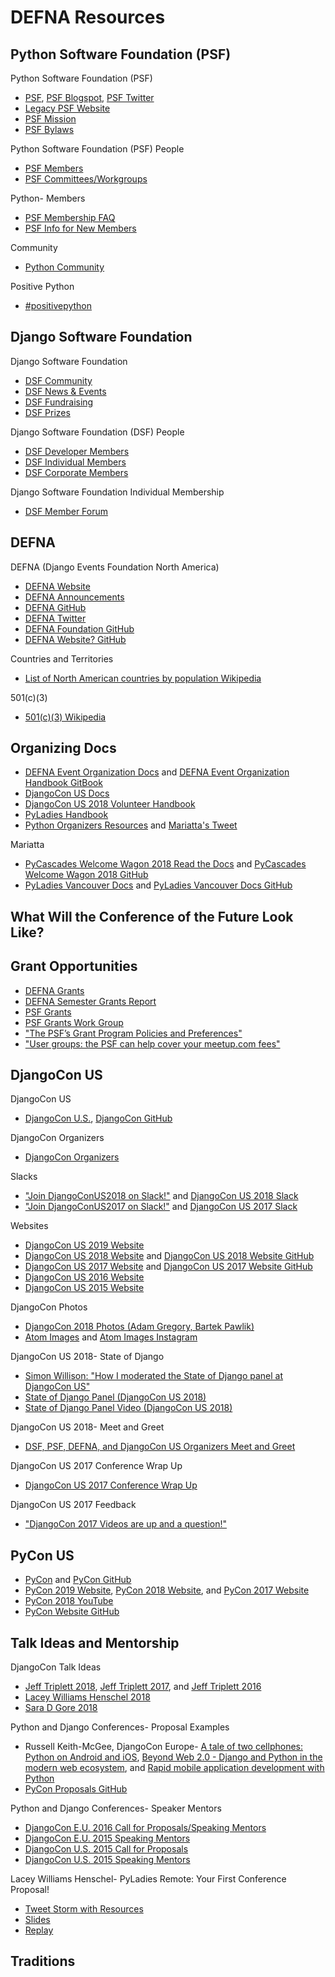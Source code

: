 # DEFNA Resources

<!--
https://twitter.com/Transition/lists/python-communities/members | List members
https://github.com/jonatasbaldin/python-community-map | jonatasbaldin/python-community-map: A map full of lovely Python communities ❤️🐍🌎

## Conferences

General
* [PaperCall](https://www.papercall.io)

Python and Django
* [PSF Python Events](https://www.python.org/events)
* [Meetup Topic Django](https://www.meetup.com/topics/django)
* [Meetup Topic Python](http://www.meetup.com/topics/python)
* [Python Conferences Repo](https://github.com/python-organizers/conferences)
* [Python Events Calendar](https://wiki.python.org/moin/PythonEventsCalendar)

https://www.eventbrite.com/d/ca--san-francisco/events/ | San Francisco, CA Events & Things To Do | Eventbrite
https://www.meetup.com/topics/python/all/
https://www.meetup.com/topics/django/all/
https://www.meetup.com/sfpython/ | San Francisco Python Meetup Group (San Francisco, CA) | Meetup
https://www.meetup.com/PyLadiesSF/events/258901277/ | Massages, Smoothies, and Projects Night | Meetup
https://www.meetup.com/Twitter-Engineering/events/past/ | Past Events | Twitter Engineering (San Francisco, CA) | Meetup
Kansas City, St. Louis
-->

<!--
https://medium.com/@nnja/the-ultimate-guide-to-memorable-tech-talks-e7c350778d4b | The Ultimate Guide To Memorable Tech Talks – Nina Zakharenko – Medium
https://twitter.com/nnja/status/1096609124559642626 | 𝙽𝚒𝚗𝚊 𝚉𝚊𝚔𝚑𝚊𝚛𝚎𝚗𝚔𝚘 💖🐍 on Twitter: "2: Choosing a Topic Takeaways: - Everyone, including you, has something interesting to say. Use everyday inspiration to pick a topic. - Choose a topic that you’re passionate about. Your enthusiasm will show. - Keep up to date on open Calls For Proposals https://t.co/nunhr0Nqu7"
https://twitter.com/WillingCarol/status/1100575073189093376 | Carol Willing on Twitter: "I've read thousands of talk proposals and @nnja consistently writes excellent proposals. Whether you are an experienced speaker or just starting, this series of posts is wonderful. Thanks Nina for taking the time to put together.… https://t.co/tiHv4eApKz"

https://overreacted.io/preparing-for-tech-talk-part-1-motivation/ | Preparing for a Tech Talk, Part 1: Motivation - Overreacted

* [PyData Playlists](https://www.youtube.com/user/PyDataTV/playlists)

DjangoCon US
* [DjangoCon US 2017 Schedule](https://2017.djangocon.us/schedule)
* [DjangoCon US Playlists](https://www.youtube.com/channel/UC0yY6a79pPY9J0ShIHRf6yw/playlists)
* [DjangoCon US 2017 Playlist](https://www.youtube.com/playlist?list=PL2NFhrDSOxgXmA215-fo02djziShwLa6T)
* [DjangoCon US 2016 Playlist](https://www.youtube.com/playlist?list=PL2NFhrDSOxgX-A4qpaf3rRaEnEe7166Ac)
* [Confreaks DjangoCon US 2015 Playlist](https://www.youtube.com/playlist?list=PLE7tQUdRKcyaRCK5zIQFW-5XcPZOE-y9t)
* [Confreaks DjangoCon US 2014 Playlist](https://www.youtube.com/playlist?list=PLE7tQUdRKcybbNiuhLcc3h6WzmZGVBMr3)

DjangoCon Europe
* [DjangoCon Europe Videos](https://www.youtube.com/user/djangoconeurope/videos)

https://members.2019.djangocon.eu/conference/schedule/

PyCon U.S.
* [PyCon 2018 Videos](https://www.youtube.com/channel/UCsX05-2sVSH7Nx3zuk3NYuQ/videos)
* [PyCon 2017 Videos](https://www.youtube.com/channel/UCrJhliKNQ8g0qoE_zvL8eVg/videos)
* [PyCon 2016 Videos](https://www.youtube.com/channel/UCwTD5zJbsQGJN75MwbykYNw/videos)
* [PyCon 2015 Videos](https://www.youtube.com/channel/UCgxzjK6GuOHVKR_08TT4hJQ/videos)
* [PyCon 2014 Videos](https://www.youtube.com/user/PyCon2014/videos)

https://us.pycon.org/2018/schedule
https://us.pycon.org/2017/schedule
https://us.pycon.org/2016/schedule
https://us.pycon.org/2015/schedule
https://us.pycon.org/2014/schedule/talks
https://us.pycon.org/2013/schedule/talks
https://us.pycon.org/2012/schedule
https://us.pycon.org/2011/schedule

PyCon Canada
* [PyCon Canada Playlists](https://www.youtube.com/channel/UCclkPrurwUP_ajqi3vDTNDg/playlists)

EuroPython
* [EuroPython Playlists](https://www.youtube.com/user/PythonItalia/playlists)
-->

  ## Python Software Foundation (PSF)

Python Software Foundation (PSF)
* [PSF](https://www.python.org/psf), [PSF Blogspot](http://pyfound.blogspot.com), [PSF Twitter](https://twitter.com/ThePSF)
* [Legacy PSF Website](http://legacy.python.org)
* [PSF Mission](https://www.python.org/psf/mission)
* [PSF Bylaws](https://www.python.org/psf/bylaws)

Python Software Foundation (PSF) People
* [PSF Members](https://www.python.org/psf/members)
* [PSF Committees/Workgroups](https://www.python.org/psf/committees)

Python- Members
* [PSF Membership FAQ](https://www.python.org/psf/membership)
* [PSF Info for New Members](https://wiki.python.org/psf/Info%20for%20new%20PSF%20members)

Community
* [Python Community](https://www.python.org/community)

Positive Python
* [#positivepython](http://www.positivepython.org/twitter.html)

<!--
https://www.python.org/psf/newsletter/ | PSF Newsletter Signup | Python Software Foundation

https://www.python.org/community/workshops
https://wiki.python.org/moin/LocalUserGroups

https://mail.python.org/mailman/listinfo | mail.python.org Mailing Lists
https://mail.python.org/mailman/listinfo/group-organizers
https://github.com/python/community-starter-kit
https://wiki.python.org/moin/StartingYourUsersGroup

https://www.python.org/community/awards/psf-awards/ | PSF Community Service Awards | Python.org

https://github.com/python/psf-community-resources | python/psf-community-resources: Short guides to PSF-related resources

https://wiki.python.org/moin/PythonSoftwareFoundation/BoardCandidates2018 | PythonSoftwareFoundation/BoardCandidates2018 - Python Wiki

https://www.python.org/psf/membership/ | PSF Membership FAQ | Python Software Foundation
http://pyfound.blogspot.com.au/2015/02/enroll-as-psf-voting-member.html
PSF Managing/Contributing Membership Self-Certification
https://docs.google.com/forms/d/e/1FAIpQLSfwWBGkzvkWDZrxW3up_M_B7qgt1IWZlx9KJ0ucLA5WJP1vfA/viewform

http://pyfound.blogspot.com/2018/01/2017-year-in-review.html | Python Software Foundation News: 2017: A year in review
-->

## Django Software Foundation

Django Software Foundation
* [DSF Community](https://www.djangoproject.com/community)
* [DSF News & Events](https://www.djangoproject.com/weblog)
* [DSF Fundraising](https://www.djangoproject.com/fundraising)
* [DSF Prizes](https://www.djangoproject.com/foundation/prizes)

Django Software Foundation (DSF) People
* [DSF Developer Members](https://www.djangoproject.com/foundation/developer-members)
* [DSF Individual Members](https://www.djangoproject.com/foundation/individual-members)
* [DSF Corporate Members](https://www.djangoproject.com/foundation/corporate-members)

Django Software Foundation Individual Membership
* [DSF Member Forum](https://groups.google.com/forum/#!forum/dsf-members)

<!--
https://www.djangoproject.com/weblog/2018/nov/27/dsf-board-why-stand/ | The DSF Board elections - what about you? | Weblog | Django

https://www.revsys.com/tidbits/fret-free-introduction-to-django-and-the-django-software-foundation/ | Fret Free -- Introduction to Django and the Django Software Foundation
-->

## DEFNA

DEFNA (Django Events Foundation North America)
* [DEFNA Website](https://www.defna.org)
* [DEFNA Announcements](https://www.defna.org/announcements)
* [DEFNA GitHub](https://github.com/DEFNA)
* [DEFNA Twitter](https://twitter.com/defnado)
* [DEFNA Foundation GitHub](https://github.com/DEFNA/foundation)
* [DEFNA Website? GitHub](https://github.com/DEFNA/defna.org)

Countries and Territories
* [List of North American countries by population Wikipedia](https://en.wikipedia.org/wiki/List_of_North_American_countries_by_population)

501(c)(3)
* [501(c)(3) Wikipedia](https://en.wikipedia.org/wiki/501(c)(3)_organization)

## Organizing Docs

* [DEFNA Event Organization Docs](https://github.com/DEFNA/event-organization-docs) and [DEFNA Event Organization Handbook GitBook](https://defna.gitbook.io/handbook)
* [DjangoCon US Docs](https://github.com/djangocon/djangocon-us-docs)
* [DjangoCon US 2018 Volunteer Handbook](https://docs.google.com/document/d/1mZWwrpJYU5ZsZ_Mv6AIzop-eLsA7_rxejvwamDnZSkE/edit#heading=h.6b8gpd4m6ji8)
* [PyLadies Handbook](http://kit.pyladies.com/en/stable)
* [Python Organizers Resources](https://github.com/python-organizers/resources) and [Mariatta's Tweet](https://twitter.com/mariatta/status/1070094847946588160)

Mariatta
* [PyCascades Welcome Wagon 2018 Read the Docs](http://pycascades-welcome-wagon.readthedocs.io) and [PyCascades Welcome Wagon 2018 GitHub](https://github.com/pycascades/welcome-wagon-2018)
* [PyLadies Vancouver Docs](http://pyladies-vancouver-online.readthedocs.io/en/latest) and [PyLadies Vancouver Docs GitHub](https://github.com/pyladies-vancouver/pyladies-vancouver)

<!--
https://python-conferences.slack.com/messages/@slackbot/
https://python-confs-slack-invites.herokuapp.com/invite

https://github.com/DEFNA/foundation/blob/master/onboarding.md
https://github.com/djangocon/djangocon-us-docs/blob/master/howtos/new-team-member.md

DEFNA Videos
https://www.youtube.com/watch?v=Nzi1zKtHv1Q&feature=youtu.be | [DEFNA] Anna Ossowski's Interview - YouTube

DSF Guidance
https://www.djangoproject.com/foundation/conferences/ | So you want to hold a Django conference? | Django

https://github.com/pythonph/pycon-organizer-manual | pythonph/pycon-organizer-manual: RTD for organizing the yearly Python Conference in the Philippines
https://github.com/lorenanicole/pycon_organizers_manual | lorenanicole/pycon_organizers_manual
https://github.com/evildmp/conference-handbook | evildmp/conference-handbook: Handbook for open-source software community conference organisers

https://pydata.org/organize-a-pydata-event/ | Organize a PyData Event - PyData
https://discover-cookbook.numfocus.org/ | DISCOVER Cookbook · Diverse & Inclusive Spaces and Conferences

Keynote form, feedback forms (organizer and attendees)

https://pycon.blogspot.com/2018/04/how-why-cities-and-dates-are-selected.html | How & why cities and dates are selected for Pycon
https://blog.europython.eu/post/180894451327/europython-2019-venue-and-location-selected | EuroPython Blog — EuroPython 2019: Venue and location selected

https://mariatta.ca/pycascades-countdown/ | PyCascades Countdown
https://github.com/ndenny/welcome-wagon-2019 | ndenny/welcome-wagon-2019: Welcome Wagon for PyCascades Seattle 2019
http://pyfound.blogspot.com/2019/02/the-north-star-of-pycascades-core.html | Python Software Foundation News: The North Star of PyCascades, core Python developer Mariatta Wijaya, receives the 2018 Q3 Community Service Award

Symposion
https://pydata-conference-management.readthedocs.io/en/latest/
https://pyconuk-2016-internaldocs.readthedocs.io/en/latest/ | PyCon UK 2016 Internaldocs — PyCon UK 2016 Internaldocs 2016 documentation
https://gist.github.com/joshsimmons/433513c7b3a249031281d99f7df9943a
-->

## What Will the Conference of the Future Look Like?

<!--
https://docs.google.com/forms/d/1vqir0ZMgIDRz7qRkxupFm6H4UbjwEbfcP147WIJ03NQ/viewform?edit_requested=true | PyCon, Remote Edition

https://blog.jupyter.org/the-future-of-jupytercon-2019-and-beyond-9e3002faaf48 | The Future of JupyterCon, 2019 and Beyond – Jupyter Blog

https://twitter.com/webology/status/1072903484771655680 | Jeff Triplett on Twitter: "All that aside, local events are the key. I'd love to see a better remote experience too which we have yet to figure out or pull off. I'd like to see a virtual conference pulled off with speakers talking remotely but that has major logistical issues too.… https://t.co/tI69RYgsDV"
-->

## Grant Opportunities

* [DEFNA Grants](https://www.defna.org/grants)
* [DEFNA Semester Grants Report](https://www.defna.org/announcements/2018/9/6/semester-grants-report)
* [PSF Grants](https://www.python.org/psf/grants)
* [PSF Grants Work Group](https://www.python.org/psf/committees/#grants-work-group)
* ["The PSF’s Grant Program Policies and Preferences"](http://pyfound.blogspot.com/2017/12/the-psfs-grant-program-policies-and.html)
* ["User groups: the PSF can help cover your meetup.com fees"](http://pyfound.blogspot.com/2012/03/user-groups-psf-can-help-cover-your.html)

<!--
https://wiki.python.org/moin/FiscalSponsorship | FiscalSponsorship - Python Wiki
-->

## DjangoCon US

DjangoCon US
* [DjangoCon U.S.](http://www.djangocon.us), [DjangoCon GitHub](https://github.com/djangocon)

DjangoCon Organizers
* [DjangoCon Organizers](https://groups.google.com/forum/#!forum/djangocon-organizers)

Slacks
* ["Join DjangoConUS2018 on Slack!"](https://djangoconus2018.herokuapp.com) and [DjangoCon US 2018 Slack](https://djangoconus2018.slack.com)
* ["Join DjangoConUS2017 on Slack!"](http://djangoconus2017.herokuapp.com) and [DjangoCon US 2017 Slack](https://djangoconus2017.slack.com)

<!--
https://djangoconus.slack.com
https://github.com/avinassh/slackipy | avinassh/slackipy: Automate user invites to your Slack channel!
-->

Websites
* [DjangoCon US 2019 Website](https://2019.djangocon.us)
* [DjangoCon US 2018 Website](https://2018.djangocon.us) and [DjangoCon US 2018 Website GitHub](https://github.com/djangocon/2018.djangocon.us)
* [DjangoCon US 2017 Website](https://2017.djangocon.us) and [DjangoCon US 2017 Website GitHub](https://github.com/djangocon/2017.djangocon.us)
* [DjangoCon US 2016 Website](https://2016.djangocon.us)
* [DjangoCon US 2015 Website](https://2015.djangocon.us)

DjangoCon Photos
* [DjangoCon 2018 Photos (Adam Gregory, Bartek Pawlik)](https://www.flickr.com/photos/144080672@N05)
* [Atom Images](https://atom509.wordpress.com/about) and [Atom Images Instagram](https://www.instagram.com/atomimages)

DjangoCon US 2018- State of Django
* [Simon Willison: "How I moderated the State of Django panel at DjangoCon US"](https://simonwillison.net/2018/Oct/22/moderating-the-state-of-django)
* [State of Django Panel (DjangoCon US 2018)](https://2018.djangocon.us/talk/state-of-django-panel)
* [State of Django Panel Video (DjangoCon US 2018)](https://www.youtube.com/watch?v=TrAFQW7Wza0&t=356s)

DjangoCon US 2018- Meet and Greet
* [DSF, PSF, DEFNA, and DjangoCon US Organizers Meet and Greet](https://2018.djangocon.us/meet-and-greet)

DjangoCon US 2017 Conference Wrap Up
* [DjangoCon US 2017 Conference Wrap Up](https://2017.djangocon.us/news/conference-wrap-up)

DjangoCon US 2017 Feedback
* ["DjangoCon 2017 Videos are up and a question!"](https://www.reddit.com/r/django/comments/6yio1q/djangocon_2017_videos_are_up_and_a_question)

<!--
Blog posts
http://anna-oz.tumblr.com/post/171736615240/san-diego-my-favorites | Anna's blog | San Diego - My Favorites
https://www.caktusgroup.com/blog/2018/10/25/djangocon-2018-recap/
https://www.vinta.com.br/blog/2017/going-to-technical-events-is-awesome-djangocon-experience/ | Going to Technical Events is Awesome: A DjangoCon Experience – Vinta Software
https://rmcomplexity.com/article/2018/08/04/first-few-tech-or-python-conferences.html | First (Few) Tech (or Python) Conference(s) | Remove Complexity

DjangoCon YouTube
https://www.youtube.com/channel/UC0yY6a79pPY9J0ShIHRf6yw

https://www.flickr.com/photos/143615719@N06/sets/72157706513358554/ | #cookieselfie | Flickr

Py Event Photos, including NSFW
https://www.flickr.com/photos/kennethreitz/albums
https://www.flickr.com/photos/kennethreitz | Kenneth Reitz | Flickr
-->

## PyCon US

* [PyCon](http://www.pycon.org) and [PyCon GitHub](https://github.com/PyCon)
* [PyCon 2019 Website](https://us.pycon.org/2019), [PyCon 2018 Website](https://us.pycon.org/2018), and [PyCon 2017 Website](https://us.pycon.org/2017)
* [PyCon 2018 YouTube](https://www.youtube.com/channel/UCsX05-2sVSH7Nx3zuk3NYuQ/videos)
* [PyCon Website GitHub](https://github.com/PyCon/pycon)

<!--
PyCon- I'm personally interested
https://us.pycon.org/2019/venue/meals/ | Meal Menus and Ingredients | PyCon 2019 in Cleveland, Ohio
https://us.pycon.org/2019/events/opening-reception/ | Opening Reception | PyCon 2019 in Cleveland, Ohio
https://us.pycon.org/2019/schedule/talks/ | Talks Schedule | PyCon 2019 in Cleveland, Ohio
Tweets?
https://us.pycon.org/2019/hatchery/charlas/ | PyCon Charlas | PyCon 2019 in Cleveland, Ohio
https://us.pycon.org/2019/hatchery/mentoredsprints/ | Mentored sprints for diverse beginners | PyCon 2019 in Cleveland, Ohio
https://us.pycon.org/2019/hatchery/artofpython/ | The Art of Python | PyCon 2019 in Cleveland, Ohio
https://us.pycon.org/2019/hatchery/maintainers/ | Maintainers Summit | PyCon 2019 in Cleveland, Ohio
https://www.papercall.io/pycon-maintainers-summit | PaperCall.io - Pycon 2019 Maintainers Summit
http://pyfound.blogspot.com/2019/01/python-in-education-request-for-ideas.html | Python Software Foundation News: Python in Education - Request for Ideas
https://www.eventbrite.com/e/giphy-hosts-python-software-foundations-startup-row-registration-52977014677?discount=GIPHYEng | Giphy hosts Python Software Foundation's Startup Row Registration, Tue, Dec 4, 2018 at 6:00 PM | Eventbrite

https://twitter.com/pycon/status/1108467001515749377 | PyCon on Twitter: "We have some awesome open source projects in the expo hall - @pyladies, @NumFOCUS, @pybeeware, @djangogirls, @scikit-yb, @amjithr, @indypy, @ps_python, @codeandsupply, @hiddengeniuspro, @plone, @OSMIhelp. Come and talk to them about what they're working on!"

PyCon Volunteering
https://us.pycon.org/2019/about/volunteers/ | Volunteering On-Site | PyCon 2019 in Cleveland, Ohio
https://docs.google.com/spreadsheets/d/1-VtA9BqpzWxlcCHPvupdQhggXq-XorMXuHktkBO04SE/edit#gid=15 | PyCon 2019 Volunteering Sign-Ups - Google Sheets
https://www.dropbox.com/s/f8jx41ot17b56cp/Cleveland-Convention-Center-Event-Organizer-Notebook.pdf?dl=0 | Cleveland-Convention-Center-Event-Organizer-Notebook.pdf

PyCon Adafruit
https://blog.adafruit.com/2019/02/23/digi-key-and-adafruit-at-pycon-all-attendees-will-receive-a-circuit-playground-express-digikey-adafruit-pycon-pycon2019/ | Digi-Key and Adafruit at PyCon – All attendees will receive a Circuit Playground Express! @digikey @adafruit @pycon #pycon2019 « Adafruit Industries – Makers, hackers, artists, designers and engineers!
https://github.com/adafruit/circuitpython_kernel | adafruit/circuitpython_kernel: Jupyter kernel to interact with CircuitPython board over USB

PyCon Newcomers
https://twitter.com/ewa_jodlowska/status/1103778448131219460 | Ewa Jodlowska on Twitter: "I’m in awe of the amount of newcomers we get at @pycon. For 2019, 50% of registrants are first time attendees! Here are some thoughts for those coming to #pycon2019 for the first time:"

PyCon Grants
https://docs.google.com/forms/d/e/1FAIpQLSfVLqLYY8iwXAORroo1KTb0oWa9KKw-ZCzGeoXr8E1cWIJLig/viewform | PyCon 2019 - Alloy Conference Grant Application deadline: March 30, 2019

https://pycon.blogspot.com/2019/02/pycon-2020-2021-location.html | PyCon 2020-2021 Location

https://calendly.com/ewdurbin/office-hours/12-22-2017 | Calendly - Ernest W. Durbin III

https://pycon.blogspot.com/2017/10/introducing-pycon-hatchery-program.html | Introducing the PyCon Hatchery Program

https://docs.google.com/document/d/1AJronL4fzHj_evRu-SWnlSEP2dOaXG7fa3hrvAKJ6Rs/edit | PyCon Talk Template - Google Docs
https://docs.google.com/document/d/11tpuj7ZcQd9EoGdrgQuLuq0uAI9qSMeWg1d3WqgMWS0/edit | PyCon Tutorial Template - Google Docs

https://twitter.com/pyconcharlas
PyCon Charlas
https://twitter.com/NaomiCeder/status/921564258369986560 | Naomi Ceder on Twitter: "Si alguien quiere ayudarme a organizar (o dar) charlas en español en PyCon US, por favor DM me o envía un email a naomi<at>python dot org"
https://twitter.com/pyconcharlas/status/971460532573175809 | PyCon Charlas on Twitter: "¿No vas a la @pycon y por eso no puedes proponer una #PyConCharla? Necesitamos mentores que ayuden asesorando a los interesados en proponer una charla, si te deseas colaborar escríbenos a pycon.charlas@gmail.com https://t.co/IF5ZbgHolx… https://t.co/VEQgW6F3hR"
-->
  
## Talk Ideas and Mentorship

<!--
* [Talk Proposals by Mariatta](https://talk-talk-talk.readthedocs.io/en/latest) and [Talk Proposals by Mariatta GitHub](https://github.com/Mariatta/talk-talk-talk)

https://code.likeagirl.io/on-conference-proposal-rejections-205f7fead68 | On conference proposal rejections – Code Like A Girl
http://akaptur.com/blog/2014/09/11/rejected-pycon-proposals/ | Rejected PyCon Proposals - Allison Kaptur
-->

DjangoCon Talk Ideas
* [Jeff Triplett 2018](https://jefftriplett.com/2018/djangocon-us-talks-i-d-like-to-see-2018-edition), [Jeff Triplett 2017](https://jefftriplett.com/2017/django-talks-id-like-to-see), and [Jeff Triplett 2016](https://jefftriplett.com/2016/djangocon-us-talks-id-like-to-see)
* [Lacey Williams Henschel 2018](https://www.laceyhenschel.com/blog/2018/4/19/2018-djangocon-us-talks-id-like-to-see)
* [Sara D Gore 2018](https://gist.github.com/SaraDGore/3b998f94681c7f569491fd781dd59d98)

Python and Django Conferences- Proposal Examples
* Russell Keith-McGee, DjangoCon Europe- [A tale of two cellphones: Python on Android and iOS](https://gist.github.com/freakboy3742/973d1e79e6523c7de097), [Beyond Web 2.0 - Django and Python in the modern web ecosystem](https://gist.github.com/freakboy3742/cb4476bc25ff49d4553a), and [Rapid mobile application development with Python](https://gist.github.com/freakboy3742/a594fe79b16b6f3a0d7e)
* [PyCon Proposals GitHub](https://github.com/akaptur/pycon-proposals)

Python and Django Conferences- Speaker Mentors
* [DjangoCon E.U. 2016 Call for Proposals/Speaking Mentors](https://2016.djangocon.eu/cfp)  
* [DjangoCon E.U. 2015 Speaking Mentors](http://2015.djangocon.eu/proposals/speaker-mentors) 
* [DjangoCon U.S. 2015 Call for Proposals](http://2015.djangocon.us/speaking/cfp)
* [DjangoCon U.S. 2015 Speaking Mentors](https://2015.djangocon.us/speaking/mentors) 

Lacey Williams Henschel- PyLadies Remote: Your First Conference Proposal!
* [Tweet Storm with Resources](https://twitter.com/laceynwilliams/status/693514103931801600)
* [Slides](https://docs.google.com/presentation/d/1vgYS-STJl9epz7_RiRGSKnnf4vYi4rtaF3zbJc8S1yA/pub?start=false&loop=false&delayms=3000&slide=id.p)
* [Replay](https://www.youtube.com/watch?v=OAQAXVU1jIo)

## Traditions

<!--
https://twitter.com/OGClubAustin
https://www.olivegarden.com/home
http://firstwefeast.com/eat/2014/10/how-to-do-a-tim-tam-slam
https://medium.com/@mxsash/the-deepest-secret-of-the-secret-society-of-the-stroopwafel-9d7cfca26c05 | The deepest secret of the Secret Society of the Stroopwafel
https://twitter.com/mxsash/status/1000387993012768768 | Sasha 🐿🦄🏳️‍🌈 on Twitter: "If you saw me at @DjangoConEurope with a little bag and a strange stamp, asking questions like “stroopwafel?” or “want to join the secret society?”, here’s what it’s all about: The deepest secret of the Secret Society of the Stroopwafel: https://t.co/SnKWM92OHa #djangocon"
https://twitter.com/stroopwafelsoc | Scrt Stroopwafel soc (@stroopwafelsoc) | Twitter
-->
